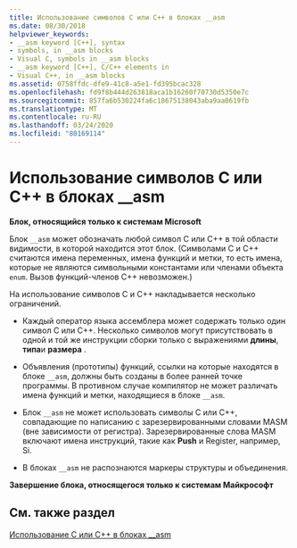 ```yaml
---
title: Использование символов C или C++ в блоках __asm
ms.date: 08/30/2018
helpviewer_keywords:
- __asm keyword [C++], syntax
- symbols, in __asm blocks
- Visual C, symbols in __asm blocks
- __asm keyword [C++], C/C++ elements in
- Visual C++, in __asm blocks
ms.assetid: 0758ffdc-dfe9-41c8-a5e1-fd395bcac328
ms.openlocfilehash: fd9f8b444d263818aca1b16260f70730d5350e7c
ms.sourcegitcommit: 857fa6b530224fa6c18675138043aba9aa0619fb
ms.translationtype: MT
ms.contentlocale: ru-RU
ms.lasthandoff: 03/24/2020
ms.locfileid: "80169114"
---
```

# <a name="using-c-or-c-symbols-in-__asm-blocks"></a>Использование символов C или C++ в блоках __asm

**Блок, относящийся только к системам Microsoft**

Блок `__asm` может обозначать любой символ C или C++ в той области видимости, в которой находится этот блок. (Символами C и C++ считаются имена переменных, имена функций и метки, то есть имена, которые не являются символьными константами или членами объекта `enum`. Вызов функций-членов C++ невозможен.)

На использование символов C и C++ накладывается несколько ограничений.

- Каждый оператор языка ассемблера может содержать только один символ C или C++. Несколько символов могут присутствовать в одной и той же инструкции сборки только с выражениями **длины**, **типа**и **размера** .

- Объявления (прототипы) функций, ссылки на которые находятся в блоке `__asm`, должны быть созданы в более ранней точке программы. В противном случае компилятор не может различать имена функций и метки, находящиеся в блоке `__asm`.

- Блок `__asm` не может использовать символы C или C++, совпадающие по написанию с зарезервированными словами MASM (вне зависимости от регистра). Зарезервированные слова MASM включают имена инструкций, такие как **Push** и Register, например, Si.

- В блоках `__asm` не распознаются маркеры структуры и объединения.

**Завершение блока, относящегося только к системам Майкрософт**

## <a name="see-also"></a>См. также раздел

[Использование C или C++ в блоках __asm](../../assembler/inline/using-c-or-cpp-in-asm-blocks.md)<br/>
